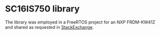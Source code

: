 # SC16IS750 library
The library was employed in a FreeRTOS project for an NXP FRDM-KW41Z and shared as requested in [StackExchange](https://electronics.stackexchange.com/a/636540/63937).
